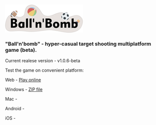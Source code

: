 
<img src="https://github.com/vitosbat/ballandbomb/blob/main/Assets/Sprites/logo.png?raw=true " width="50%">

### "Ball'n'bomb" - hyper-casual target shooting multiplatform game (beta).

Current realese version - v1.0.6-beta

Test the game on convenient platform:

Web - [Play online](https://vitosbat.itch.io/ballnbomb)

Windows - [ZIP file](https://disk.yandex.ru/d/XgEmuaZ2O26OLA)

Mac - 

Android - 

iOS -



